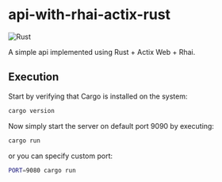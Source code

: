 # api-with-rhai-actix-rust

![Rust](https://img.shields.io/badge/rust-%23000000.svg?style=for-the-badge&logo=rust&logoColor=white) 

A simple api implemented using Rust + Actix Web + Rhai.

## Execution

Start by verifying that Cargo is installed on the system:

```bash
cargo version
```

Now simply start the server on default port 9090 by executing:

```bash
cargo run
```

or you can specify custom port:

```bash
PORT=9080 cargo run
```